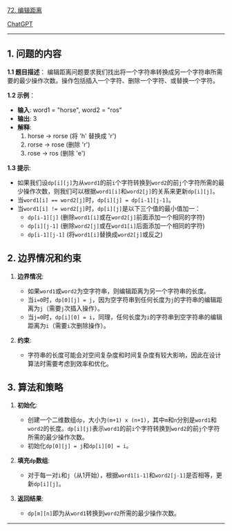 [72. 编辑距离](https://leetcode.cn/problems/edit-distance)

[ChatGPT](https://chat.openai.com/share/2c6ccd49-6fb1-4ab9-9e8a-0a508265e810)

---

## 1. 问题的内容
**1.1 题目描述**：
编辑距离问题要求我们找出将一个字符串转换成另一个字符串所需要的最少操作次数。操作包括插入一个字符、删除一个字符、或替换一个字符。

**1.2 示例**：
- **输入**: word1 = "horse", word2 = "ros"
- **输出**: 3
- **解释**: 
  1. horse -> rorse (将 'h' 替换成 'r')
  2. rorse -> rose (删除 'r')
  3. rose -> ros (删除 'e')

**1.3 提示**:
- 如果我们设`dp[i][j]`为从`word1`的前`i`个字符转换到`word2`的前`j`个字符所需的最少操作次数，则我们可以根据`word1[i]`和`word2[j]`的关系来更新`dp[i][j]`。
- 当`word1[i] == word2[j]`时，`dp[i][j] = dp[i-1][j-1]`。
- 当`word1[i] != word2[j]`时，`dp[i][j]`是以下三个值的最小值加一：
  - `dp[i-1][j]` (删除`word1[i]`或在`word2[j]`前面添加一个相同的字符)
  - `dp[i][j-1]` (删除`word2[j]`或在`word1[i]`后面添加一个相同的字符)
  - `dp[i-1][j-1]` (将`word1[i]`替换成`word2[j]`或反之)

## 2. 边界情况和约束
1. **边界情况**:
   - 如果`word1`或`word2`为空字符串，则编辑距离为另一个字符串的长度。
   - 当`i=0`时，`dp[0][j] = j`，因为空字符串到任何长度为`j`的字符串的编辑距离为`j`（需要`j`次插入操作）。
   - 当`j=0`时，`dp[i][0] = i`，同理，任何长度为`i`的字符串到空字符串的编辑距离为`i`（需要`i`次删除操作）。

2. **约束**:
   - 字符串的长度可能会对空间复杂度和时间复杂度有较大影响，因此在设计算法时需要考虑到效率和优化。

## 3. 算法和策略
1. **初始化**:
   - 创建一个二维数组`dp`，大小为`(m+1) x (n+1)`，其中`m`和`n`分别是`word1`和`word2`的长度。`dp[i][j]`表示`word1`的前`i`个字符转换到`word2`的前`j`个字符所需的最少操作次数。
   - 初始化`dp[0][j] = j`和`dp[i][0] = i`。

2. **填充`dp`数组**:
   - 对于每一对`i`和`j`（从1开始），根据`word1[i-1]`和`word2[j-1]`是否相等，更新`dp[i][j]`。

3. **返回结果**:
   - `dp[m][n]`即为从`word1`转换到`word2`所需的最少操作次数。

---
